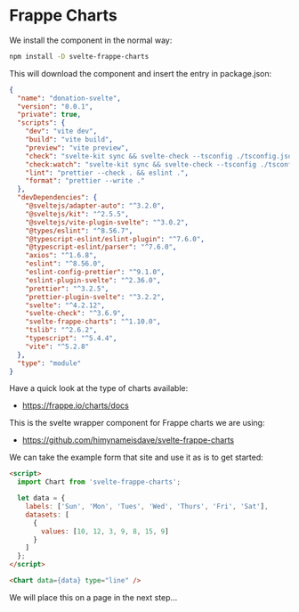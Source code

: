 # Frappe Charts 

We install the component in the normal way:

~~~bash
npm install -D svelte-frappe-charts
~~~

This will download the component and insert the entry in package.json:

~~~json
{
  "name": "donation-svelte",
  "version": "0.0.1",
  "private": true,
  "scripts": {
    "dev": "vite dev",
    "build": "vite build",
    "preview": "vite preview",
    "check": "svelte-kit sync && svelte-check --tsconfig ./tsconfig.json",
    "check:watch": "svelte-kit sync && svelte-check --tsconfig ./tsconfig.json --watch",
    "lint": "prettier --check . && eslint .",
    "format": "prettier --write ."
  },
  "devDependencies": {
    "@sveltejs/adapter-auto": "^3.2.0",
    "@sveltejs/kit": "^2.5.5",
    "@sveltejs/vite-plugin-svelte": "^3.0.2",
    "@types/eslint": "^8.56.7",
    "@typescript-eslint/eslint-plugin": "^7.6.0",
    "@typescript-eslint/parser": "^7.6.0",
    "axios": "^1.6.8",
    "eslint": "^8.56.0",
    "eslint-config-prettier": "^9.1.0",
    "eslint-plugin-svelte": "^2.36.0",
    "prettier": "^3.2.5",
    "prettier-plugin-svelte": "^3.2.2",
    "svelte": "^4.2.12",
    "svelte-check": "^3.6.9",
    "svelte-frappe-charts": "^1.10.0",
    "tslib": "^2.6.2",
    "typescript": "^5.4.4",
    "vite": "^5.2.8"
  },
  "type": "module"
}
~~~

Have a quick look at the type of charts available:

- <https://frappe.io/charts/docs>

This is the svelte wrapper component for Frappe charts we are using:

- <https://github.com/himynameisdave/svelte-frappe-charts>

We can take the example form that site and use it as is to get started:

~~~html
<script>
  import Chart from 'svelte-frappe-charts';

  let data = {
    labels: ['Sun', 'Mon', 'Tues', 'Wed', 'Thurs', 'Fri', 'Sat'],
    datasets: [
      {
        values: [10, 12, 3, 9, 8, 15, 9]
      }
    ]
  };
</script>

<Chart data={data} type="line" />
~~~

We will place this on a page in the next step...